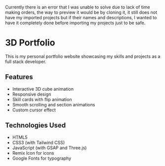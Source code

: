 Currently there is an error that I was unable to solve due to lack of time making orders, the way to preview it would be by cloning it, it still does not have my imported projects but if their names and descriptions, I wanted to have it completely done before importing my projects just to be safe. 


# 3D Portfolio

This is my personal portfolio website showcasing my skills and projects as a full stack developer.

## Features

- Interactive 3D cube animation
- Responsive design
- Skill cards with flip animation
- Smooth scrolling and section animations
- Custom cursor effect

## Technologies Used

- HTML5
- CSS3 (with Tailwind CSS)
- JavaScript (with GSAP and Three.js)
- Remix Icon for icons
- Google Fonts for typography
